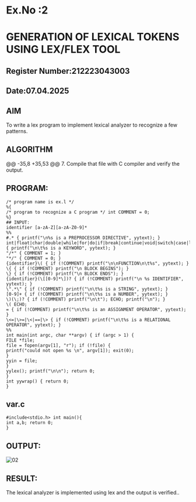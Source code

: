 # Ex.No :2
# GENERATION OF LEXICAL TOKENS USING LEX/FLEX TOOL
## Register Number:212223043003
## Date:07.04.2025
## AIM
 To write a lex program to implement lexical analyzer to recognize a few patterns.
## ALGORITHM
@@ -35,8 +35,53 @@
7.	Compile that file with C compiler and verify the output.

## PROGRAM:
```
/* program name is ex.l */
%{
/* program to recognize a C program */ int COMMENT = 0;
%}
## INPUT:
identifier [a-zA-Z][a-zA-Z0-9]*
%%
#.* { printf("\n%s is a PREPROCESSOR DIRECTIVE", yytext); } 
int|float|char|double|while|for|do|if|break|continue|void|switch|case|long|struct|const|typedef|return|else|goto { printf("\n\t%s is a KEYWORD", yytext); }
"/*" { COMMENT = 1; }
"*/" { COMMENT = 0; }
{identifier}\( { if (!COMMENT) printf("\n\nFUNCTION\n\t%s", yytext); }
\{ { if (!COMMENT) printf("\n BLOCK BEGINS"); }
\} { if (!COMMENT) printf("\n BLOCK ENDS"); }
{identifier}(\[[0-9]*\])? { if (!COMMENT) printf("\n %s IDENTIFIER", yytext); }
\".*\" { if (!COMMENT) printf("\n\t%s is a STRING", yytext); }
[0-9]+ { if (!COMMENT) printf("\n\t%s is a NUMBER", yytext); }
\)(\;)? { if (!COMMENT) printf("\n\t"); ECHO; printf("\n"); }
\( ECHO;
= { if (!COMMENT) printf("\n\t%s is an ASSIGNMENT OPERATOR", yytext); }
\<=|\>=|\<|==|\> { if (!COMMENT) printf("\n\t%s is a RELATIONAL OPERATOR", yytext); }
%%
int main(int argc, char **argv) { if (argc > 1) {
FILE *file;
file = fopen(argv[1], "r"); if (!file) {
printf("could not open %s \n", argv[1]); exit(0);
}
yyin = file;
}
yylex(); printf("\n\n"); return 0;
}
int yywrap() { return 0;
}
```
## var.c
```
#include<stdio.h> int main(){
int a,b; return 0;
}
```
## OUTPUT:

![02](https://github.com/user-attachments/assets/79e88ef3-f58e-4e30-8188-536d1c3976fb)


## RESULT:
 The lexical analyzer is implemented using lex and the output is verified..

